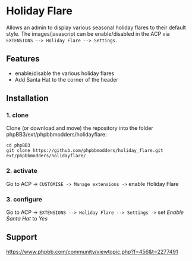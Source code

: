 Holiday Flare
=================
Allows an admin to display various seasonal holiday flares to their default style. The images/javascript can be enable/disabled in the ACP via `EXTENSIONS --> Holiday Flare --> Settings`.

## Features
* enable/disable the various holiday flares
 * Add Santa Hat to the corner of the header


## Installation

### 1. clone
Clone (or download and move) the repository into the folder phpBB3/ext/phpbbmodders/holidayflare:

```
cd phpBB3
git clone https://github.com/phpbbmodders/holiday_flare.git ext/phpbbmodders/holidayflare/
```

### 2. activate
Go to ACP -> `CUSTOMISE -> Manage extensions ->` enable Holiday Flare  

### 3. configure

Go to ACP -> `EXTENSIONS --> Holiday Flare --> Settings ->` set *Enable Santa Hat* to *Yes*

## Support

https://www.phpbb.com/community/viewtopic.php?f=456&t=2277491

